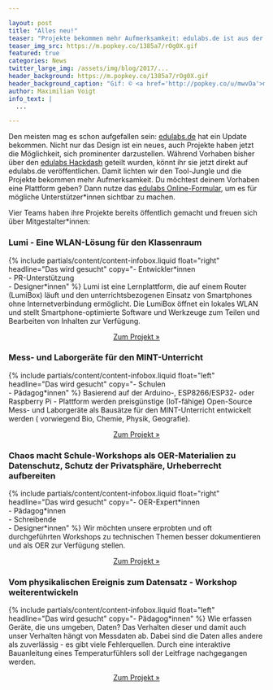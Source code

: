 ```yaml
---

layout: post
title: "Alles neu!"
teaser: "Projekte bekommen mehr Aufmerksamkeit: edulabs.de ist aus der Alpha-Phase raus und verabschiedet sich von Hackdash."
teaser_img_src: https://m.popkey.co/1385a7/rOg0X.gif
featured: true
categories: News
twitter_large_img: /assets/img/blog/2017/...
header_background: https://m.popkey.co/1385a7/rOg0X.gif
header_background_caption: "Gif: © <a href='http://popkey.co/u/mwvOa'>mwvOa</a> auf <a href='http://popkey.co/m/rOg0X-kazoo+kid-wow'>popkey</a>"
author: Maximilian Voigt
info_text: |
  ...

---
```

Den meisten mag es schon aufgefallen sein: [edulabs.de](/) hat ein Update bekommen. Nicht nur das Design ist ein neues, auch Projekte haben jetzt die Möglichkeit, sich prominenter darzustellen. Während Vorhaben bisher über den [edulabs Hackdash](https://hackdash.org/dashboards/edulabs) geteilt wurden, könnt ihr sie jetzt direkt auf edulabs.de veröffentlichen. Damit lichten wir den Tool-Jungle und die Projekte bekommen mehr Aufmerksamkeit. Du möchtest deinem Vorhaben eine Plattform geben? Dann nutze das [edulabs Online-Formular](/projects/add), um es für mögliche Unterstützer\*innen sichtbar zu machen.

Vier Teams haben ihre Projekte bereits öffentlich gemacht und freuen sich über Mitgestalter\*innen:

### Lumi - Eine WLAN-Lösung für den Klassenraum
{% include partials/content/content-infobox.liquid float="right" headline="Das wird gesucht" copy="- Entwickler\*innen<br>- PR-Unterstützung<br>- Designer\*innen" %}
Lumi ist eine Lernplattform, die auf einem Router (LumiBox) läuft und den unterrichtsbezogenen Einsatz von Smartphones ohne Internetverbindung ermöglicht. Die LumiBox öffnet ein lokales WLAN und stellt Smartphone-optimierte Software und Werkzeuge zum Teilen und Bearbeiten von Inhalten zur Verfügung.
            <center><a class="btn btn-lg btn-default"
               href="/projects/lumi-eine-wlan-losung-fur-den-klassenraum/"
               role="button">Zum Projekt »</a></center>
               
               
### Mess- und Laborgeräte für den MINT-Unterricht
{% include partials/content/content-infobox.liquid float="left" headline="Das wird gesucht" copy="- Schulen<br>- Pädagog*innen" %}
Basierend auf der Arduino-, ESP8266/ESP32- oder Raspberry Pi - Plattform werden preisgünstige (IoT-fähige) Open-Source Mess- und Laborgeräte als Bausätze für den MINT-Unterricht entwickelt werden ( vorwiegend Bio, Chemie, Physik, Geografie).
            <center><a class="btn btn-lg btn-default"
               href="/projects/mess-und-laborgerate-fur-den-mint-unterricht/"
               role="button">Zum Projekt »</a></center>


### Chaos macht Schule-Workshops als OER-Materialien zu Datenschutz, Schutz der Privatsphäre, Urheberrecht aufbereiten
{% include partials/content/content-infobox.liquid float="right" headline="Das wird gesucht" copy="- OER-Expert\*innen<br>- Pädagog\*innen<br>- Schreibende<br>- Designer\*innen" %}
Wir möchten unsere erprobten und oft durchgeführten Workshops zu technischen Themen besser dokumentieren und als OER zur Verfügung stellen.
            <center><a class="btn btn-lg btn-default"
               href="/projects/chaos-macht-schule-workshops-als-oer-materialien-zu-datenschutz-schutz-der-privatsphare-urheberrecht-aufbereiten/"
               role="button">Zum Projekt »</a></center>


### Vom physikalischen Ereignis zum Datensatz - Workshop weiterentwickeln
{% include partials/content/content-infobox.liquid float="left" headline="Das wird gesucht" copy="- Pädagog*innen" %}
Wie erfassen Geräte, die uns umgeben, Daten? Das Verhalten dieser und damit auch unser Verhalten hängt von Messdaten ab. Dabei sind die Daten alles andere als zuverlässig - es gibt viele Fehlerquellen. Durch eine interaktive Bauanleitung eines Temperaturfühlers soll der Leitfrage nachgegangen werden.
            <center><a class="btn btn-lg btn-default"
               href="/projects/vom-physikalischen-ereignis-zum-datensatz-workshop-weiterentwickeln/"
               role="button">Zum Projekt »</a></center>
